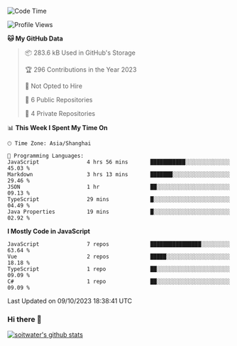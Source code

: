<!--START_SECTION:waka-->
![Code Time](http://img.shields.io/badge/Code%20Time-2%2C614%20hrs%2032%20mins-blue)

![Profile Views](http://img.shields.io/badge/Profile%20Views-0-blue)

**🐱 My GitHub Data** 

> 📦 283.6 kB Used in GitHub's Storage 
 > 
> 🏆 296 Contributions in the Year 2023
 > 
> 🚫 Not Opted to Hire
 > 
> 📜 6 Public Repositories 
 > 
> 🔑 4 Private Repositories 
 > 
📊 **This Week I Spent My Time On** 

```text
🕑︎ Time Zone: Asia/Shanghai

💬 Programming Languages: 
JavaScript               4 hrs 56 mins       ███████████░░░░░░░░░░░░░░   45.03 % 
Markdown                 3 hrs 13 mins       ███████░░░░░░░░░░░░░░░░░░   29.46 % 
JSON                     1 hr                ██░░░░░░░░░░░░░░░░░░░░░░░   09.13 % 
TypeScript               29 mins             █░░░░░░░░░░░░░░░░░░░░░░░░   04.49 % 
Java Properties          19 mins             █░░░░░░░░░░░░░░░░░░░░░░░░   02.92 % 
```

**I Mostly Code in JavaScript** 

```text
JavaScript               7 repos             ████████████████░░░░░░░░░   63.64 % 
Vue                      2 repos             █████░░░░░░░░░░░░░░░░░░░░   18.18 % 
TypeScript               1 repo              ██░░░░░░░░░░░░░░░░░░░░░░░   09.09 % 
C#                       1 repo              ██░░░░░░░░░░░░░░░░░░░░░░░   09.09 % 
```




 Last Updated on 09/10/2023 18:38:41 UTC
<!--END_SECTION:waka-->

### Hi there 👋
[![soitwater's github stats](https://github-readme-stats.vercel.app/api?username=soitwater)](https://github.com/soitwater/github-readme-stats)
